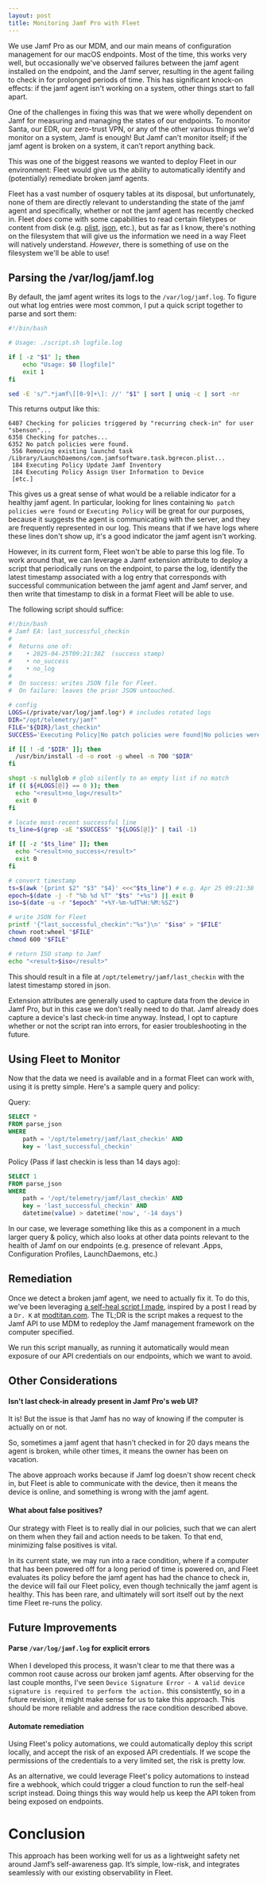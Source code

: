```yaml
---
layout: post
title: Monitoring Jamf Pro with Fleet
---
```


We use Jamf Pro as our MDM, and our main means of configuration management for our macOS endpoints. Most of the time, this works very well, but occasionally we've observed failures between the jamf agent installed on the endpoint, and the Jamf server, resulting in the agent failing to check in for prolonged periods of time. This has significant knock-on effects: if the jamf agent isn't working on a system, other things start to fall apart.

One of the challenges in fixing this was that we were wholly dependent on Jamf for measuring and managing the states of our endpoints. To monitor Santa, our EDR, our zero-trust VPN, or any of the other various things we'd monitor on a system, Jamf is enough! But Jamf can't monitor itself; if the jamf agent is broken on a system, it can’t report anything back.

This was one of the biggest reasons we wanted to deploy Fleet in our environment: Fleet would give us the ability to automatically identify and (potentially) remediate broken jamf agents.

Fleet has a vast number of osquery tables at its disposal, but unfortunately, none of them are directly relevant to understanding the state of the jamf agent and specifically, whether or not the jamf agent has recently checked in. Fleet *does* come with some capabilities to read certain filetypes or content from disk (e.g. [plist](https://fleetdm.com/tables/plist#apple), [json](https://fleetdm.com/tables/parse_json#apple), etc.), but as far as I know, there's nothing on the filesystem that will give us the information we need in a way Fleet will natively understand. *However*, there is something of use on the filesystem we'll be able to use!

## Parsing the /var/log/jamf.log

By default, the jamf agent writes its logs to the `/var/log/jamf.log`. To figure out what log entries were most common, I put a quick script together to parse and sort them:
```bash
#!/bin/bash

# Usage: ./script.sh logfile.log

if [ -z "$1" ]; then
    echo "Usage: $0 [logfile]"
    exit 1
fi

sed -E 's/^.*jamf\[[0-9]+\]: //' "$1" | sort | uniq -c | sort -nr
```

This returns output like this:
```
6407 Checking for policies triggered by "recurring check-in" for user "sbenson"...
6358 Checking for patches...
6352 No patch policies were found.
 556 Removing existing launchd task /Library/LaunchDaemons/com.jamfsoftware.task.bgrecon.plist...
 184 Executing Policy Update Jamf Inventory
 184 Executing Policy Assign User Information to Device
 [etc.]
```
This gives us a great sense of what would be a reliable indicator for a healthy jamf agent. In particular, looking for lines containing `No patch policies were found` or `Executing Policy` will be great for our purposes, because it suggests the agent is communicating with the server, and they are frequently represented in our log. This means that if we have logs where these lines don't show up, it's a good indicator the jamf agent isn't working.

However, in its current form, Fleet won't be able to parse this log file. To work around that, we can leverage a Jamf extension attribute to deploy a script that periodically runs on the endpoint, to parse the log, identify the latest timestamp associated with a log entry that corresponds with successful communication between the jamf agent and Jamf server, and then write that timestamp to disk in a format Fleet will be able to use.

The following script should suffice:
```bash
#!/bin/bash
# Jamf EA: last_successful_checkin 
#
#  Returns one of:
#    • 2025-04-25T09:21:38Z  (success stamp)
#    • no_success
#    • no_log
#
#  On success: writes JSON file for Fleet.
#  On failure: leaves the prior JSON untouched.

# config
LOGS=(/private/var/log/jamf.log*) # includes rotated logs
DIR="/opt/telemetry/jamf"
FILE="${DIR}/last_checkin"
SUCCESS='Executing Policy|No patch policies were found|No policies were found|Submitting log to' # Log items indicating success

if [[ ! -d "$DIR" ]]; then
  /usr/bin/install -d -o root -g wheel -m 700 "$DIR"
fi

shopt -s nullglob # glob silently to an empty list if no match
if (( ${#LOGS[@]} == 0 )); then
  echo "<result>no_log</result>"
  exit 0
fi

# locate most‑recent successful line
ts_line=$(grep -aE "$SUCCESS" "${LOGS[@]}" | tail -1)

if [[ -z "$ts_line" ]]; then
  echo "<result>no_success</result>"
  exit 0
fi

# convert timestamp
ts=$(awk '{print $2" "$3" "$4}' <<<"$ts_line") # e.g. Apr 25 09:21:38
epoch=$(date -j -f "%b %d %T" "$ts" "+%s") || exit 0
iso=$(date -u -r "$epoch" "+%Y-%m-%dT%H:%M:%SZ")

# write JSON for Fleet
printf '{"last_successful_checkin":"%s"}\n' "$iso" > "$FILE"
chown root:wheel "$FILE"
chmod 600 "$FILE"

# return ISO stamp to Jamf
echo "<result>$iso</result>"
```

This should result in a file at `/opt/telemetry/jamf/last_checkin` with the latest timestamp stored in json.

Extension attributes are generally used to capture data from the device in Jamf Pro, but in this case we don't really need to do that. Jamf already does capture a device's last check-in time anyway. Instead, I opt to capture whether or not the script ran into errors, for easier troubleshooting in the future.

## Using Fleet to Monitor

Now that the data we need is available and in a format Fleet can work with, using it is pretty simple. Here's a sample query and policy:

Query:

```SQL
SELECT *
FROM parse_json
WHERE
    path = '/opt/telemetry/jamf/last_checkin' AND
    key = 'last_successful_checkin'
```

Policy (Pass if last checkin is less than 14 days ago):

```SQL
SELECT 1
FROM parse_json
WHERE
    path = '/opt/telemetry/jamf/last_checkin' AND
    key = 'last_successful_checkin' AND
    datetime(value) > datetime('now', '-14 days')
```

In our case, we leverage something like this as a component in a much larger query & policy, which also looks at other data points relevant to the health of Jamf on our endpoints (e.g. presence of relevant .Apps, Configuration Profiles, LaunchDaemons, etc.)

## Remediation

Once we detect a broken jamf agent, we need to actually fix it. To do this, we've been leveraging [a self-heal script I made](https://github.com/sbenson09/jamf-self-heal), inspired by a post I read by a `Dr. K` at [modtitan.com](https://www.modtitan.com/2022/02/jamf-binary-self-heal-with-jamf-api.html). The TL;DR is the script makes a request to the Jamf API to use MDM to redeploy the Jamf management framework on the computer specified.

We run this script manually, as running it automatically would mean exposure of our API credentials on our endpoints, which we want to avoid.

## Other Considerations

#### Isn't last check-in already present in Jamf Pro's web UI?

It is! But the issue is that Jamf has no way of knowing if the computer is actually on or not.

So, sometimes a jamf agent that hasn't checked in for 20 days means the agent is broken, while other times, it means the owner has been on vacation.

The above approach works because if Jamf log doesn't show recent check in, but Fleet is able to communicate with the device, then it means the device is online, and something is wrong with the jamf agent.

#### What about false positives?

Our strategy with Fleet is to really dial in our policies, such that we can alert on them when they fail and action needs to be taken. To that end, minimizing false positives is vital. 

In its current state, we may run into a race condition, where if a computer that has been powered off for a long period of time is powered on, and Fleet evaluates its policy before the jamf agent has had the chance to check in, the device will fail our Fleet policy, even though technically the jamf agent is healthy. This has been rare, and ultimately will sort itself out by the next time Fleet re-runs the policy.

## Future Improvements

#### Parse `/var/log/jamf.log` for explicit errors

When I developed this process, it wasn't clear to me that there was a common root cause across our broken jamf agents. After observing for the last couple months, I've seen `Device Signature Error - A valid device signature is required to perform the action.` this consistently, so in a future revision, it might make sense for us to take this approach. This should be more reliable and address the race condition described above.

#### Automate remediation

Using Fleet's policy automations, we could automatically deploy this script locally, and accept the risk of an exposed API credentials. If we scope the permissions of the credentials to a very limited set, the risk is pretty low.

As an alternative, we could leverage Fleet's policy automations to instead fire a webhook, which could trigger a cloud function to run the self-heal script instead. Doing things this way would help us keep the API token from being exposed on endpoints.

# Conclusion

This approach has been working well for us as a lightweight safety net around Jamf’s self-awareness gap. It’s simple, low-risk, and integrates seamlessly with our existing observability in Fleet.